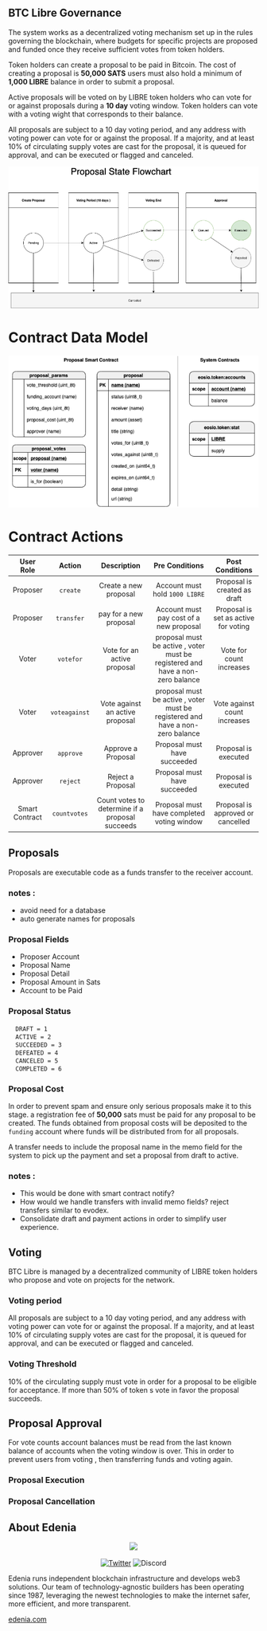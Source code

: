 ## BTC Libre Governance

The system works as a decentralized voting mechanism set up in the rules governing the blockchain, where budgets for specific projects are proposed and funded once they receive sufficient votes from token holders.

Token holders can create a proposal to be paid in Bitcoin. The cost of creating a proposal is **50,000 SATS** users must also hold a minimum of **1,000 LIBRE** balance in order to submit a proposal.

Active proposals will be voted on by LIBRE token holders who can vote for or against proposals during a **10 day** voting window. Token holders can vote with a voting wight that corresponds to their balance.

All proposals are subject to a 10 day voting period, and any address with voting power can vote for or against the proposal. If a majority, and at least 10% of circulating supply votes are cast for the proposal, it is queued for approval, and can be executed or flagged and canceled.

![Governance Flow](docs/btc-libre-governance.png)

# Contract Data Model

![Data Model](docs/data-model.png)

# Contract Actions

|   User Role    |     Action     |                   Description                   |                                 Pre Conditions                                 |           Post Conditions            |
| :------------: | :------------: | :---------------------------------------------: | :----------------------------------------------------------------------------: | :----------------------------------: |
|    Proposer    |    `create`    |              Create a new proposal              |                         Account must hold `1000 LIBRE`                         |     Proposal is created as draft     |
|    Proposer    |   `transfer`    |             pay for a new proposal              |                    Account must pay cost of a new proposal                     | Proposal is set as active for voting |
|     Voter      |   `votefor`   |           Vote for an active proposal           | proposal must be active , voter must be registered and have a non-zero balance |       Vote for count increases       |
|     Voter      | `voteagainst` |         Vote against an active proposal         | proposal must be active , voter must be registered and have a non-zero balance |     Vote against count increases     |
|    Approver    |   `approve`    |               Approve a Proposal                |                          Proposal must have succeeded                          |         Proposal is executed         |
|    Approver    |    `reject`    |                Reject a Proposal                |                          Proposal must have succeeded                          |         Proposal is executed         |
| Smart Contract | `countvotes`  | Count votes to determine if a proposal succeeds |                   Proposal must have completed voting window                   |  Proposal is approved or cancelled   |

## Proposals

Proposals are executable code as a funds transfer to the receiver account.  


### notes :
- avoid need for a database 
- auto generate names for proposals

### Proposal Fields

- Proposer Account
- Proposal Name
- Proposal Detail
- Proposal Amount in Sats
- Account to be Paid

### Proposal Status

```
  DRAFT = 1
  ACTIVE = 2
  SUCCEEDED = 3
  DEFEATED = 4
  CANCELED = 5
  COMPLETED = 6
```

### Proposal Cost

In order to prevent spam and ensure only serious proposals make it to this stage. a registration fee of **50,000** sats must be paid for any proposal to be created. The funds obtained from proposal costs will be deposited to the `funding` account where funds will be distributed from for all proposals.

A transfer needs to include the proposal name in the memo field for the system to pick up the payment and set a proposal from draft to active.

### notes :

- This would be done with smart contract notify?
- How would we handle transfers with invalid memo fields? reject transfers similar to evodex.
- Consolidate draft and payment actions in order to simplify user experience.

## Voting

BTC Libre is managed by a decentralized community of LIBRE token holders who propose and vote on projects for the network.

### Voting period

All proposals are subject to a 10 day voting period, and any address with voting power can vote for or against the proposal. If a majority, and at least 10% of circulating supply votes are cast for the proposal, it is queued for approval, and can be executed or flagged and canceled.

### Voting Threshold

10% of the circulating supply must vote in order for a proposal to be eligible for acceptance. If more than 50% of token s vote in favor the proposal succeeds.

## Proposal Approval

For vote counts account balances must be read from the last known balance of accounts when the voting window is over. This in order to prevent users from voting , then transferring funds and voting again.

### Proposal Execution

### Proposal Cancellation

## About Edenia

<div align="center">
	<a href="https://edenia.com">
		<img src="https://user-images.githubusercontent.com/5632966/178800854-cffb01ea-b55a-44b2-bcfa-872301874a43.png" width="300">
	</a>
</p>

[![Twitter](https://img.shields.io/twitter/follow/EdeniaWeb3?style=for-the-badge)](https://twitter.com/EdeniaWeb3)
![Discord](https://img.shields.io/discord/946500573677625344?color=black&label=discord&logo=discord&logoColor=white&style=for-the-badge)

</div>

Edenia runs independent blockchain infrastructure and develops web3 solutions. Our team of technology-agnostic builders has been operating since 1987, leveraging the newest technologies to make the internet safer, more efficient, and more transparent.

[edenia.com](https://edenia.com/)
